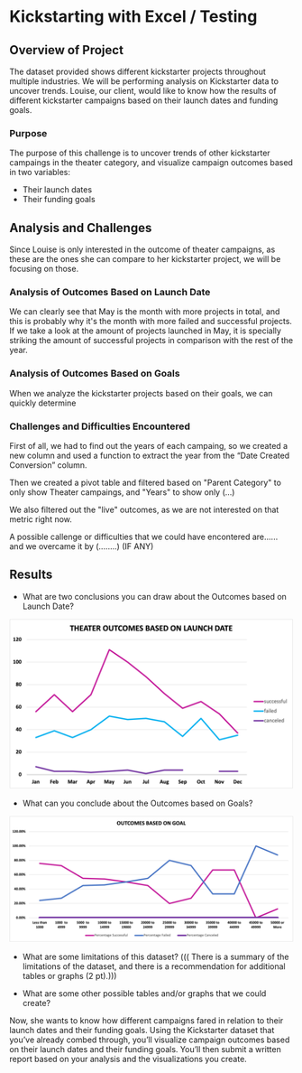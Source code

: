 # Kickstarting with Excel / Testing

## Overview of Project
The dataset provided shows different kickstarter projects throughout multiple industries.
We will be performing analysis on Kickstarter data to uncover trends.
Louise, our client, would like to know how the results of different kickstarter campaigns based on their launch dates and funding goals.

### Purpose
The purpose of this challenge is to uncover trends of other kickstarter campaings in the theater category, and visualize campaign outcomes based in two variables:
- Their launch dates
- Their funding goals
 

## Analysis and Challenges
Since Louise is only interested in the outcome of theater campaigns, as these are the ones she can compare to her kickstarter project, we will be focusing on those.

### Analysis of Outcomes Based on Launch Date
We can clearly see that May is the month with more projects in total, and this is probably why it's the month with more failed and successful projects. If we take a look at the amount of projects launched in May, it is specially striking the amount of successful projects in comparison with the rest of the year.

### Analysis of Outcomes Based on Goals
When we analyze the kickstarter projects based on their goals, we can quickly determine 


### Challenges and Difficulties Encountered
First of all, we had to find out the years of each campaing, so we created a new column and used a function to extract the year from the “Date Created Conversion” column.

Then we created a pivot table and filtered based on "Parent Category" to only show Theater campaings, and "Years" to show only (...)

We also filtered out the "live" outcomes, as we are not interested on that metric right now.

A possible callenge or difficulties that we could have encontered are...... and we overcame it by (........) (IF ANY)



## Results



- What are two conclusions you can draw about the Outcomes based on Launch Date?

![Outcomes based on Launch Date](https://github.com/sofiwolfes/kickstarter-analysis/blob/main/Challenge/Resources/Theater_Outcomes_vs_Launch.png)

- What can you conclude about the Outcomes based on Goals?

![Outcomes based on Goals](https://github.com/sofiwolfes/kickstarter-analysis/blob/main/Challenge/Resources/Outcomes_vs_Goals.png)

- What are some limitations of this dataset?
        (((	There is a summary of the limitations of the dataset, and there is a recommendation for additional tables or graphs (2 pt).)))

- What are some other possible tables and/or graphs that we could create?


Now, she wants to know how different campaigns fared in relation to their launch dates and their funding goals. Using the Kickstarter dataset that you’ve already combed through, you’ll visualize campaign outcomes based on their launch dates and their funding goals. You’ll then submit a written report based on your analysis and the visualizations you create.
